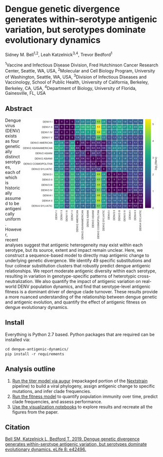# Dengue genetic divergence generates within-serotype antigenic variation, but serotypes dominate evolutionary dynamics

Sidney M. Bell<sup>1,2</sup>, Leah Katzelnick<sup>3,4</sup>, Trevor Bedford<sup>1</sup>

<sup>1</sup>Vaccine and Infectious Disease Division, Fred Hutchinson Cancer Research Center, Seattle, WA, USA, <sup>2</sup>Molecular and Cell Biology Program, University of Washington, Seattle, WA, USA, <sup>3</sup>Division of Infectious Diseases and Vaccinology, School of Public Health, University of California, Berkeley, Berkeley, CA, USA, <sup>4</sup>Department of Biology, University of Florida, Gainesville, FL, USA

## Abstract

<img align="right" width="450" src="figures/png/figure4-genotype_dTiter_heatmap.png">

Dengue virus (DENV) exists as four genetically distinct serotypes, each of which is historically assumed to be antigenically uniform. However, recent analyses suggest that antigenic heterogeneity may exist within each serotype, but its source, extent and impact remain unclear. Here, we construct a sequence-based model to directly map antigenic change to underlying genetic divergence. We identify 49 specific substitutions and four colinear substitution clusters that robustly predict dengue antigenic relationships. We report moderate antigenic diversity within each serotype, resulting in variation in genotype-specific patterns of heterotypic cross-neutralization. We also quantify the impact of antigenic variation on real-world DENV population dynamics, and find that serotype-level antigenic fitness is a dominant driver of dengue clade turnover. These results provide a more nuanced understanding of the relationship between dengue genetic and antigenic evolution, and quantify the effect of antigenic fitness on dengue evolutionary dynamics.

## Install

Everything is Python 2.7 based. Python packages that are required can be installed via:

```
cd dengue-antigenic-dynamics/
pip install -r requirements
```

## Analysis outline

1. [Run the titer model via augur](titer_model/) (repackaged portion of the [Nextstrain](www.nextstrain.org/dengue) pipeline) to build a viral phylogeny, assign antigenic change to specific mutations, and infer clade frequencies.
2. [Run the fitness model](fitness_model/) to quantify population immunity over time, predict clade frequencies, and assess performance.
3. [Use the visualization notebooks](figures/) to explore results and recreate all the figures from the paper.

## Citation

[Bell SM, Katzelnick L, Bedford T. 2019. Dengue genetic divergence generates within-serotype antigenic variation, but serotypes dominate evolutionary dynamics. eLife 8: e42496.](https://doi.org/10.7554/eLife.42496)
